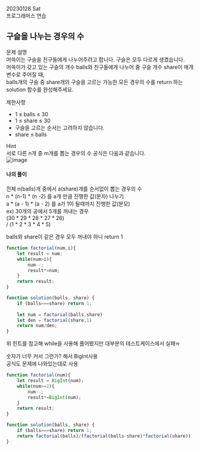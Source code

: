 20230128 Sat  
프로그래머스 연습

구슬을 나누는 경우의 수
---
문제 설명  
머쓱이는 구슬을 친구들에게 나누어주려고 합니다. 구슬은 모두 다르게 생겼습니다.  
머쓱이가 갖고 있는 구슬의 개수 balls와 친구들에게 나누어 줄 구슬 개수 share이 매개변수로 주어질 때,  
balls개의 구슬 중 share개의 구슬을 고르는 가능한 모든 경우의 수를 return 하는 solution 함수를 완성해주세요.

제한사항  
- 1 ≤ balls ≤ 30
- 1 ≤ share ≤ 30
- 구슬을 고르는 순서는 고려하지 않습니다.
- share ≤ balls

Hint  
서로 다른 n개 중 m개를 뽑는 경우의 수 공식은 다음과 같습니다.  
![image](https://user-images.githubusercontent.com/97269267/215243544-f10ec4d9-f951-4f56-8045-1683ab1cb7c2.png)

#### 나의 풀이
전체 n(balls)개 중에서 a(share)개를 순서없이 뽑는 경우의 수  
n * (n-1) * (n -2) 를 a개 만큼 진행한 값(분자) 나누기  
a * (a - 1) * (a - 2) 를 a가 1이 될때까지 진행한 값(분모)  
ex) 30개의 공에서 5개를 꺼내는 경우  
(30 * 29 * 28 * 27 * 26)  
/ (1 * 2 * 3 * 4 * 5)  

balls와 share이 같은 경우 모두 꺼내야 하니 return 1

```jsx
function factorial(num,i){
    let result = num;
    while(num>i){
        num--;
        result*=num;
    }
    return result;
}

function solution(balls, share) {
    if (balls===share) return 1;
    
    let num = factorial(balls,share)
    let den = factorial(share,1)
    return num/den;
}
```
위 힌트를 참고해 while을 사용해 풀어봤지만 대부분의 테스트케이스에서 실패ㅠ   

숫자가 너무 커서 그런가? 해서 BigInt사용  
공식도 문제에 나와있는대로 사용  
```jsx
function factorial(num){
    let result = BigInt(num);
    while(num>=2){
        num--;
        result*=BigInt(num);
    }
    return result;
}

function solution(balls, share) {
    if (balls===share) return 1;
    return factorial(balls)/(factorial(balls-share)*factorial(share))
}
```
